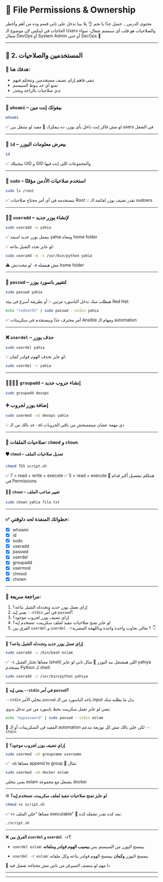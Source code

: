 # 🔐 File Permissions & Ownership

محتوى الدرس...
جميل جدًا يا نجم 👌
يلا بينا ندخل على تاني قسم وده من أهم وأخطر الحاجات في لينكس
لإن موضوع الـ Users والصلاحيات هو قلب أي سيستم شغال، سواء شغال DevOps أو System Admin أو حتى SecOps 🔐

---

## 🔐 2. المستخدمين والصلاحيات

### 🎯 هدفك هنا:

* تبقى فاهم إزاي تضيف مستخدمين وتتحكم فيهم
* تمنع أي حد يبوظ السيستم
* تدي صلاحيات بالراحة وبحذر

---

### 👤 `whoami` – بيقولك إنت مين

```bash
whoami
```

✅ لو مش فاكر إنت داخل بأي يوزر، ده بيفكرك
📌 مفيد لو بتتنقل بين users في الشغل

---

### 👥 `id` – بيعرض معلومات اليوزر

```bash
id
```

✅ بيجيبلك UID و GID والمجموعات اللي إنت فيها

---

### 👤 `sudo` – استخدم صلاحيات الأدمن مؤقتًا

```bash
sudo ls /root
```

✅ بتستخدمه في أي أمر محتاج صلاحيات Root
💡 تقدر تضيف يوزر لقائمة الـ sudoers

---

### 👷‍♂️ `useradd` – لإنشاء يوزر جديد

```bash
sudo useradd -m yahia
```

✅ بيعمل يوزر جديد اسمه yahia ومعاه home folder

💡 لو عايز تحدد الشيل بتاعه:

```bash
sudo useradd -m -s /usr/bin/python yahia
```

⚠️ لو محددتش `-m` مش هيعمله home folder

---

### 🔐 `passwd` – لتغيير باسورد يوزر

```bash
sudo passwd yahia
```

هيطلب منك تدخل الباسورد مرتين
💡 أو بطريقة أسرع في بيئة Red Hat:

```bash
echo "redhat55" | sudo passwd --stdin yahia
```

✅ أمر محترف جدًا وبيستخدم في سكريبتات Ansible ومهام الـ automation

---

### ❌ `userdel` – حذف يوزر

```bash
sudo userdel yahia
```

💡 لو عايز تحذف الهوم فولدر كمان:

```bash
sudo userdel -r yahia
```

---

### 👨‍👩‍👧‍👦 `groupadd` – إنشاء جروب جديد

```bash
sudo groupadd devops
```

### ➕ إضافة يوزر لجروب

```bash
sudo usermod -aG devops yahia
```

💡 خد بالك من الـ `-aG` دي مهمة عشان ميتمسحش من باقي الجروبات

---

### 📄 صلاحيات الملفات: `chmod` و `chown`

#### 🛡️ `chmod` – تعديل صلاحيات الملف

```bash
chmod 755 script.sh
```

✅ 7 = read + write + execute
✅ 5 = read + execute
📌 هنتكلم بتفصيل أكتر قدام في Permissions

#### 🧑‍🏭 `chown` – تغيير صاحب الملف

```bash
sudo chown yahia file.txt
```

---

### ✅ خطواتك المنفذة لحد دلوقتي:

* [x] whoami
* [x] id
* [x] sudo
* [x] useradd
* [x] passwd
* [x] userdel
* [x] groupadd
* [x] usermod
* [x] chmod
* [x] chown

---

### 🧠 مراجعة سريعة:

1. إزاي تعمل يوزر جديد وتحددله الشيل بتاعه؟
2. يعني إيه `--stdin` في أمر `passwd`؟
3. إزاي تضيف يوزر لجروب موجود؟
4. لو عايز تمنح صلاحيات تنفيذ لملف سكريبت، تستخدم إيه؟
5. الفرق بين `userdel` و `userdel -r`؟
تعالى نجاوب واحدة واحدة وباللهجة المصرية 👇

---

👤 **إزاي تعمل يوزر جديد وتحددله الشيل بتاعه؟**

```bash
sudo useradd -s /bin/bash eslam
```

✅ `-s` معناها تختار الشيل (shell) اللي هيشتغل بيه اليوزر
🧠 مثال تاني لو عايز yahiya يستخدم Python كـ shell:

```bash
sudo useradd -s /usr/bin/python yahiya
```

---

🔐 **يعني إيه `--stdin` في أمر `passwd`؟**

`--stdin` بتخلي الأمر `passwd` ياخد الباسورد من الـ input بدل ما يطلبه منك

يعني لو عايز تعمل سكريبت يحط باسورد من غير تدخل يدوي:

```bash
echo "mypassword" | sudo passwd --stdin eslam
```

📌 المفيد في السكريبتات أو الـ automation
لكن خلي بالك مش كل توزيعة بتدعم `--stdin`

---

👥 **إزاي تضيف يوزر لجروب موجود؟**

```bash
sudo usermod -aG groupname username
```

✅ `-aG` معناها append to group
🧠 مثال:

```bash
sudo usermod -aG docker eslam
```

يعني بتخلي eslam يشتغل مع مجموعة docker

---

⚙️ **لو عايز تمنح صلاحيات تنفيذ لملف سكريبت، تستخدم إيه؟**

```bash
chmod +x script.sh
```

✅ `+x` معناها "خلي الملف executable"
🧠 بعد كده تقدر تشغله كده:

```bash
./script.sh
```

---

❌ **الفرق بين `userdel` و `userdel -r`؟**

* `userdel eslam`:
  بيمسح اليوزر من السيستم بس **بيسيب الهوم فولدر وملفاته**

* `userdel -r eslam`:
  بيمسح اليوزر **وكمان** بيمسح الهوم فولدر بتاعه وكل ملفاته

📌 دا مهم لو بتنضف السيرفر من ناس مش محتاجة تفضل فيه

---

---
